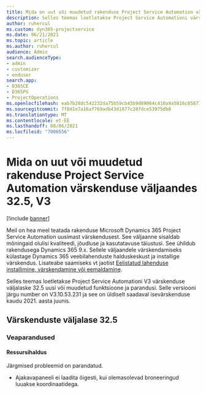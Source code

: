 ```yaml
---
title: Mida on uut või muudetud rakenduse Project Service Automation värskenduse väljaandes 32.5, V3
description: Selles teemas loetletakse Project Service Automationi värskenduse väljalaske 32.5, V3 saadaolevaid funktsioone ja parandusi.
author: ruhercul
ms.custom: dyn365-projectservice
ms.date: 06/21/2021
ms.topic: article
ms.author: ruhercul
audience: Admin
search.audienceType:
- admin
- customizer
- enduser
search.app:
- D365CE
- D365PS
- ProjectOperations
ms.openlocfilehash: eab7b28dc542232da75b59cb45b9d89064c410a9a5816c8587783140daf54f46
ms.sourcegitcommit: 7f8d1e7a16af769adb43d1877c28fdce53975db8
ms.translationtype: MT
ms.contentlocale: et-EE
ms.lasthandoff: 08/06/2021
ms.locfileid: "7006556"
---
```

# <a name="whats-new-or-changed-in-project-service-automation-update-release-325-v3"></a>Mida on uut või muudetud rakenduse Project Service Automation värskenduse väljaandes 32.5, V3

[!include [banner](../includes/psa-now-project-operations.md)]

Meil on hea meel teatada rakenduse Microsoft Dynamics 365 Project Service Automation uusimast värskendusest. See väljaanne sisaldab mõningaid olulisi kvaliteedi, jõudluse ja kasutatavuse täiustusi. See ühildub rakendusega Dynamics 365 9.x. Sellele väljaandele värskendamiseks külastage Dynamics 365 veebilahenduste halduskeskust ja installige värskendus. Lisateabe saamiseks vt jaotist [Eelistatud lahenduse installimine, värskendamine või eemaldamine](/power-platform/admin/install-remove-preferred-solution).

Selles teemas loetletakse Project Service Automationi V3 värskenduse väljalaske 32.5 uusi või muudetud funktsioone ja parandusi. Selle versiooni järgu number on V3.10.53.231 ja see on üldiselt saadaval isevärskenduse kaudu 2021. aasta juunis.

## <a name="update-release-325"></a>Värskenduste väljalase 32.5

### <a name="bug-fixes"></a>Veaparandused

#### <a name="resource-management"></a>Ressursihaldus

Järgmised probleemid on parandatud.

- Ajakavapaneeli ei laadita õigesti, kui olemasolevad broneeringud luuakse koordinaatidega.

